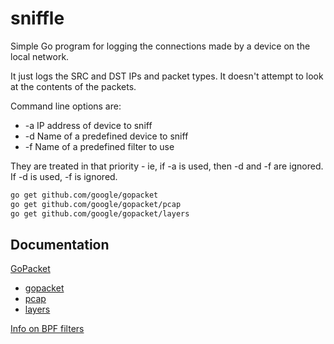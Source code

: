 # sniffle

Simple Go program for logging the connections made by a device on the local network.

It just logs the SRC and DST IPs and packet types. It doesn't attempt to look at the contents of the packets.

Command line options are:

- -a <ip>   IP address of device to sniff
- -d <dev>  Name of a predefined device to sniff
- -f <name> Name of a predefined filter to use

They are treated in that priority - ie, if -a is used, then -d and -f are ignored. If -d is used, -f is ignored.

```sh
go get github.com/google/gopacket
go get github.com/google/gopacket/pcap
go get github.com/google/gopacket/layers
```

## Documentation

[GoPacket](https://github.com/google/gopacket)

- [gopacket](https://pkg.go.dev/github.com/google/gopacket)
- [pcap](https://pkg.go.dev/github.com/google/gopacket@v1.1.19/pcap#section-documentation)
- [layers](https://pkg.go.dev/github.com/google/gopacket/layers#section-documentation)

[Info on BPF filters](https://www.ibm.com/docs/en/qsip/7.5?topic=queries-berkeley-packet-filters)